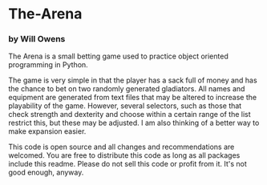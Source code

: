 <h1>The-Arena</h1>
<h3>by Will Owens</h3>
The Arena is a small betting game used to practice object oriented programming in Python.

The game is very simple in that the player has a sack full of money and has the chance to bet on two randomly generated gladiators. All names and equipment are generated from text files that may be altered to increase the playability of the game. However, several selectors, such as those that check strength and dexterity and choose within a certain range of the list restrict this, but these may be adjusted. I am also thinking of a better way to make expansion easier.

This code is open source and all changes and recommendations are welcomed. You are free to distribute this code as long as all packages include this readme. Please do not sell this code or profit from it. It's not good enough, anyway.

